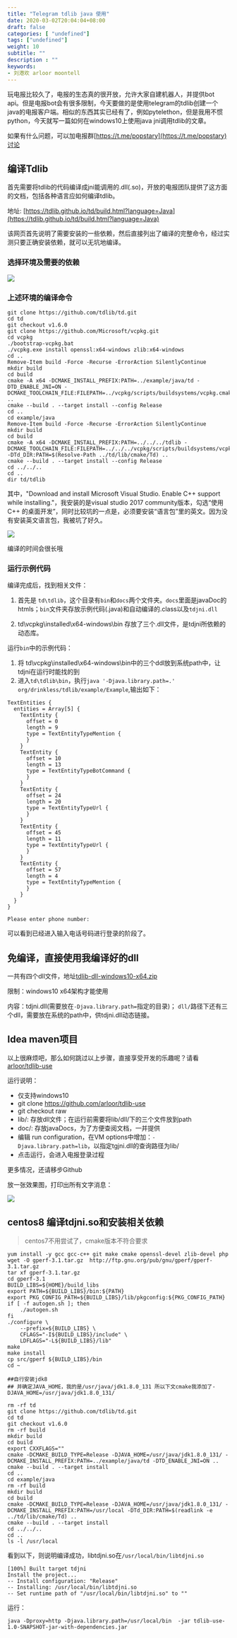 ```yaml
---
title: "Telegram tdlib java 使用"
date: 2020-03-02T20:04:04+08:00
draft: false
categories: [ "undefined"]
tags: ["undefined"]
weight: 10
subtitle: ""
description : ""
keywords:
- 刘港欢 arloor moontell
---
```


玩电报比较久了，电报的生态真的很开放，允许大家自建机器人，并提供bot api。但是电报bot会有很多限制，今天要做的是使用telegram的tdlib创建一个java的电报客户端。相似的东西其实已经有了，例如pytelethon，但是我用不惯python，今天就写一篇如何在windows10上使用java jni调用tdlib的文章。

如果有什么问题，可以加电报群[https://t.me/popstary](https://t.me/popstary)讨论

<!--more-->

## 编译Tdlib

首先需要将tdlib的代码编译成jni能调用的.dll(.so)，开放的电报团队提供了这方面的文档，包括各种语言应如何编译tdlib。

地址: [https://tdlib.github.io/td/build.html?language=Java](https://tdlib.github.io/td/build.html?language=Java)

该网页首先说明了需要安装的一些依赖，然后直接列出了编译的完整命令，经过实测只要正确安装依赖，就可以无坑地编译。


### 选择环境及需要的依赖

![](/img/dependency-4-tdlib-windows.png)


### 上述环境的编译命令
```shell
git clone https://github.com/tdlib/td.git
cd td
git checkout v1.6.0
git clone https://github.com/Microsoft/vcpkg.git
cd vcpkg
./bootstrap-vcpkg.bat
./vcpkg.exe install openssl:x64-windows zlib:x64-windows
cd ..
Remove-Item build -Force -Recurse -ErrorAction SilentlyContinue
mkdir build
cd build
cmake -A x64 -DCMAKE_INSTALL_PREFIX:PATH=../example/java/td -DTD_ENABLE_JNI=ON -DCMAKE_TOOLCHAIN_FILE:FILEPATH=../vcpkg/scripts/buildsystems/vcpkg.cmake ..
cmake --build . --target install --config Release
cd ..
cd example/java
Remove-Item build -Force -Recurse -ErrorAction SilentlyContinue
mkdir build
cd build
cmake -A x64 -DCMAKE_INSTALL_PREFIX:PATH=../../../tdlib -DCMAKE_TOOLCHAIN_FILE:FILEPATH=../../../vcpkg/scripts/buildsystems/vcpkg.cmake -DTd_DIR:PATH=$(Resolve-Path ../td/lib/cmake/Td) ..
cmake --build . --target install --config Release
cd ../../..
cd ..
dir td/tdlib
```

其中，"Download and install Microsoft Visual Studio. Enable C++ support while installing."，我安装的是visual studio 2017 community版本，勾选“使用 C++ 的桌面开发”，同时比较坑的一点是，必须要安装“语言包”里的英文。因为没有安装英文语言包，我被坑了好久。

![](/img/vs-4-tdlib-compile.png)



编译的时间会很长哦

### 运行示例代码

编译完成后，找到相关文件：

1. 首先是 `td\tdlib`，这个目录有`bin`和`docs`两个文件夹。`docs`里面是javaDoc的htmls；`bin`文件夹存放示例代码(.java)和自动编译的.class以及`tdjni.dll`

2. td\vcpkg\installed\x64-windows\bin 存放了三个.dll文件，是tdjni所依赖的动态库。

运行`bin`中的示例代码：

1. 将 td\vcpkg\installed\x64-windows\bin中的三个ddl放到系统path中，让tdjni在运行时能找的到
2. 进入`td\tdlib\bin`，执行`java '-Djava.library.path=.' org/drinkless/tdlib/example/Example`,输出如下：

```
TextEntities {
  entities = Array[5] {
    TextEntity {
      offset = 0
      length = 9
      type = TextEntityTypeMention {
      }
    }
    TextEntity {
      offset = 10
      length = 13
      type = TextEntityTypeBotCommand {
      }
    }
    TextEntity {
      offset = 24
      length = 20
      type = TextEntityTypeUrl {
      }
    }
    TextEntity {
      offset = 45
      length = 11
      type = TextEntityTypeUrl {
      }
    }
    TextEntity {
      offset = 57
      length = 4
      type = TextEntityTypeMention {
      }
    }
  }
}

Please enter phone number:
```

可以看到已经进入输入电话号码进行登录的阶段了。

## 免编译，直接使用我编译好的dll

一共有四个dll文件，地址[tdlib-dll-windows10-x64.zip](https://cdn.arloor.com/tool/tdlib-dll-windows10-x64.zip)

限制：windows10 x64架构才能使用

内容：tdjni.dll(需要放在`-Djava.library.path=`指定的目录)； `dll/`路径下还有三个dll，需要放在系统的path中，供tdjni.dll动态链接。

## Idea maven项目

以上很麻烦吧，那么如何跳过以上步骤，直接享受开发的乐趣呢？请看[arloor/tdlib-use](https://github.com/arloor/tdlib-use)

运行说明：

- 仅支持windows10
- git clone https://github.com/arloor/tdlib-use
- git checkout raw 
- lib/: 存放dll文件；在运行前需要将lib/dll/下的三个文件放到path
- doc/: 存放javaDocs，为了方便查阅文档，一并提供
- 编辑 run configuration，在VM options中增加：`-Djava.library.path=lib`，以指定tgjni.dll的查询路径为lib/
- 点击运行，会进入电报登录过程

更多情况，还请移步Github

放一张效果图，打印出所有文字消息：

![](/img/tdlib-use-msgs.png)

## centos8 编译tdjni.so和安装相关依赖

> centos7不用尝试了，cmake版本不符合要求

```
yum install -y gcc gcc-c++ git make cmake openssl-devel zlib-devel php
wget -O gperf-3.1.tar.gz  http://ftp.gnu.org/pub/gnu/gperf/gperf-3.1.tar.gz
tar xf gperf-3.1.tar.gz
cd gperf-3.1
BUILD_LIBS=${HOME}/build_libs
export PATH=${BUILD_LIBS}/bin:${PATH}
export PKG_CONFIG_PATH=${BUILD_LIBS}/lib/pkgconfig:${PKG_CONFIG_PATH}
if [ -f autogen.sh ]; then
    ./autogen.sh
fi
./configure \
    --prefix=${BUILD_LIBS} \
    CFLAGS="-I${BUILD_LIBS}/include" \
    LDFLAGS="-L${BUILD_LIBS}/lib"
make
make install
cp src/gperf ${BUILD_LIBS}/bin
cd ~

##自行安装jdk8 
## 并确定JAVA_HOME，我的是/usr/java/jdk1.8.0_131 所以下文cmake我添加了-DJAVA_HOME=/usr/java/jdk1.8.0_131/

rm -rf td
git clone https://github.com/tdlib/td.git
cd td
git checkout v1.6.0
rm -rf build
mkdir build
cd build
export CXXFLAGS=""
cmake -DCMAKE_BUILD_TYPE=Release -DJAVA_HOME=/usr/java/jdk1.8.0_131/ -DCMAKE_INSTALL_PREFIX:PATH=../example/java/td -DTD_ENABLE_JNI=ON ..
cmake --build . --target install
cd ..
cd example/java
rm -rf build
mkdir build
cd build
cmake -DCMAKE_BUILD_TYPE=Release -DJAVA_HOME=/usr/java/jdk1.8.0_131/ -DCMAKE_INSTALL_PREFIX:PATH=/usr/local -DTd_DIR:PATH=$(readlink -e ../td/lib/cmake/Td) ..
cmake --build . --target install
cd ../../..
cd ..
ls -l /usr/local
```

看到以下，则说明编译成功，libtdjni.so在`/usr/local/bin/libtdjni.so`



```
[100%] Built target tdjni
Install the project...
-- Install configuration: "Release"
-- Installing: /usr/local/bin/libtdjni.so
-- Set runtime path of "/usr/local/bin/libtdjni.so" to ""
```


运行：

```
java -Dproxy=http -Djava.library.path=/usr/local/bin  -jar tdlib-use-1.0-SNAPSHOT-jar-with-dependencies.jar
```
